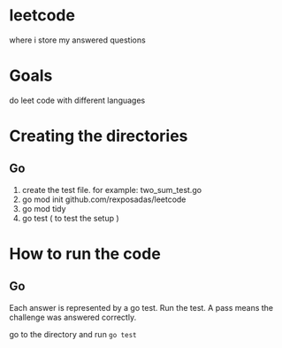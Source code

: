 # leetcode
where i store my answered questions


# Goals

do leet code with different languages


# Creating the directories

## Go

1. create the test file. for example: two_sum_test.go
2. go mod init github.com/rexposadas/leetcode
3. go mod tidy
4. go test ( to test the setup )

# How to run the code

## Go

Each answer is represented by a go test. Run the test. A pass means the challenge was answered correctly.

go to the directory and run `go test`